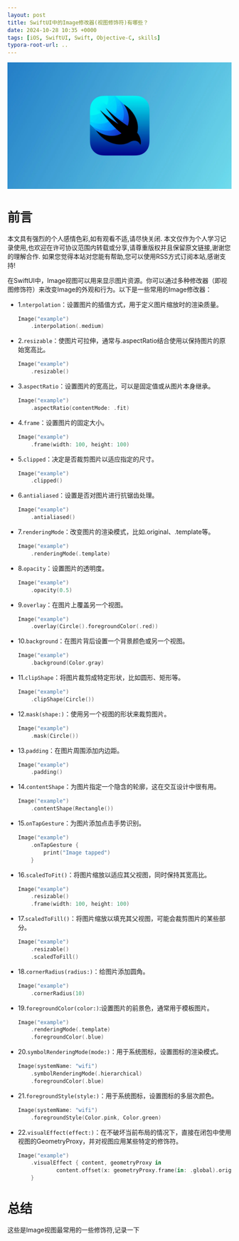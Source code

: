 ```yaml
---
layout: post
title: SwiftUI中的Image修改器(视图修饰符)有哪些？
date: 2024-10-28 10:35 +0000
tags: [iOS, SwiftUI, Swift, Objective-C, skills]
typora-root-url: ..
---
```


![](/assets/images/20240727Magnificationgesture/SwiftUI.webp)

# 前言

本文具有强烈的个人感情色彩,如有观看不适,请尽快关闭. 本文仅作为个人学习记录使用,也欢迎在许可协议范围内转载或分享,请尊重版权并且保留原文链接,谢谢您的理解合作. 如果您觉得本站对您能有帮助,您可以使用RSS方式订阅本站,感谢支持!


在SwiftUI中，Image视图可以用来显示图片资源。你可以通过多种修改器（即视图修饰符）来改变Image的外观和行为。以下是一些常用的Image修改器：

* 1.`nterpolation`：设置图片的插值方式，用于定义图片缩放时的渲染质量。  
	
	``` swift
	Image("example")
	    .interpolation(.medium)	
	```
* 2.`resizable`：使图片可拉伸，通常与.aspectRatio结合使用以保持图片的原始宽高比。  

	``` swift
	Image("example")
	    .resizable()
	```

* 3.`aspectRatio`：设置图片的宽高比，可以是固定值或从图片本身继承。

	``` swift
	Image("example")
		.aspectRatio(contentMode: .fit)
	```
* 4.`frame`：设置图片的固定大小。
	
	``` swift
	Image("example")
  		.frame(width: 100, height: 100)
	```
* 5.`clipped`：决定是否裁剪图片以适应指定的尺寸。
	
	``` swift
	Image("example")
		.clipped()
	```
* 6.`antialiased`：设置是否对图片进行抗锯齿处理。

	``` swift
	Image("example")
   		.antialiased()
	```
* 7.`renderingMode`：改变图片的渲染模式，比如.original、.template等。

	``` swift
	Image("example")
	    .renderingMode(.template)
	```
* 8.`opacity`：设置图片的透明度。

	``` swift
	Image("example")
		.opacity(0.5)
	```
* 9.`overlay`：在图片上覆盖另一个视图。

	``` swift
	Image("example")
		.overlay(Circle().foregroundColor(.red))
	```
* 10.`background`：在图片背后设置一个背景颜色或另一个视图。
	
	``` swift
	Image("example")	
		.background(Color.gray)
	```
* 11.`clipShape`：将图片裁剪成特定形状，比如圆形、矩形等。

	``` swift
	Image("example")
		.clipShape(Circle())	
	```
* 12.`mask(shape:)`：使用另一个视图的形状来裁剪图片。
	
	``` swift
	Image("example")
		.mask(Circle())
	```
* 13.`padding`：在图片周围添加内边距。
	
	``` swift
	Image("example")
		.padding()
	```
* 14.`contentShape`：为图片指定一个隐含的轮廓，这在交互设计中很有用。

	``` swift
	Image("example")
		.contentShape(Rectangle())
	```
	
* 15.`onTapGesture`：为图片添加点击手势识别。

	``` swift
	Image("example")
		.onTapGesture {
        	print("Image tapped")
    	}
	```
* 16.`scaledToFit()`：将图片缩放以适应其父视图，同时保持其宽高比。

	``` swift
	Image("example")
		.resizable()
		.frame(width: 100, height: 100)
	```
* 17.`scaledToFill()`：将图片缩放以填充其父视图，可能会裁剪图片的某些部分。

	``` swift
	Image("example")
		.resizable()
		.scaledToFill()
	```
* 18.`cornerRadius(radius:)`：给图片添加圆角。
	
	``` swift
	Image("example")	
		.cornerRadius(10)
	```
* 19.`foregroundColor(color:)`:设置图片的前景色，通常用于模板图片。

	``` swift
	Image("example")
		.renderingMode(.template)
		.foregroundColor(.blue)
	```
	
* 20.`symbolRenderingMode(mode:)`：用于系统图标，设置图标的渲染模式。  
	``` swift
	Image(systemName: "wifi")	
		.symbolRenderingMode(.hierarchical)
		.foregroundColor(.blue)
	```
* 21.`foregroundStyle(style:)`：用于系统图标，设置图标的多层次颜色。

	``` swift
	Image(systemName: "wifi")
		.foregroundStyle(Color.pink, Color.green)
	```
	
* 22.`visualEffect(effect:)`：在不破坏当前布局的情况下，直接在闭包中使用视图的GeometryProxy，并对视图应用某些特定的修饰符。

	``` swift
	Image("example")
		.visualEffect { content, geometryProxy in
        		content.offset(x: geometryProxy.frame(in: .global).origin.y)
    	}
	```
	
# 总结

这些是Image视图最常用的一些修饰符,记录一下
 
 